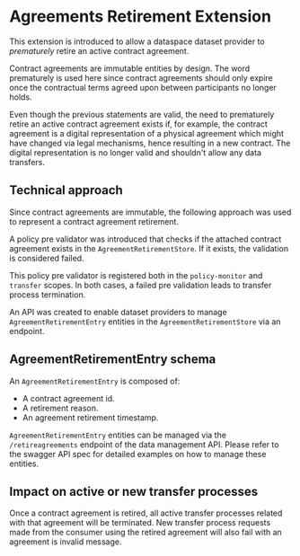 # Agreements Retirement Extension

This extension is introduced to allow a dataspace dataset provider to _prematurely_ retire an active contract agreement.

Contract agreements are immutable entities by design. 
The word prematurely is used here since contract agreements should only expire once the contractual terms agreed upon between participants no longer holds.

Even though the previous statements are valid, the need to prematurely retire an active contract agreement exists if, for example, 
the contract agreement is a digital representation of a physical agreement which might have changed via legal
mechanisms, hence resulting in a new contract. The digital representation is no longer valid and shouldn't allow any data transfers.

## Technical approach

Since contract agreements are immutable, the following approach was used to represent a contract agreement retirement.

A policy pre validator was introduced that checks if the attached contract agreement exists in the `AgreementRetirementStore`.
If it exists, the validation is considered failed.

This policy pre validator is registered both in the `policy-monitor` and `transfer` scopes. In both cases, a failed pre validation
leads to transfer process termination.

An API was created to enable dataset providers to manage `AgreementRetirementEntry` entities in the `AgreementRetirementStore` via an endpoint.

## AgreementRetirementEntry schema

An `AgreementRetirementEntry` is composed of:
- A contract agreement id.
- A retirement reason.
- An agreement retirement timestamp.

`AgreementRetirementEntry` entities can be managed via the `/retireagreements` endpoint of the data management API.
Please refer to the swagger API spec for detailed examples on how to manage these entities.

## Impact on active or new transfer processes

Once a contract agreement is retired, all active transfer processes related with that agreement
will be terminated. New transfer process requests made from the consumer using the retired agreement will also fail with an 
agreement is invalid message.